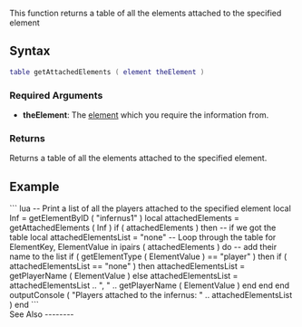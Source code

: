 This function returns a table of all the elements attached to the specified element

Syntax
------

``` lua
table getAttachedElements ( element theElement )
```

### Required Arguments

-   **theElement**: The [element](/element.md "wikilink") which you require the information from.

### Returns

Returns a table of all the elements attached to the specified element.

Example
-------

<section name="Server" class="server" show="true">
``` lua
-- Print a list of all the players attached to the specified element
  local Inf = getElementByID ( "infernus1" )
  local attachedElements = getAttachedElements ( Inf )
  if ( attachedElements ) then -- if we got the table
    local attachedElementsList = "none"
    -- Loop through the table
    for ElementKey, ElementValue in ipairs ( attachedElements ) do
      -- add their name to the list
      if ( getElementType ( ElementValue ) == "player" ) then
        if ( attachedElementsList == "none" ) then
          attachedElementsList = getPlayerName ( ElementValue )
        else
          attachedElementsList = attachedElementsList .. ", " .. getPlayerName ( ElementValue )
        end
      end
    end
    outputConsole ( "Players attached to the infernus: " .. attachedElementsList )
  end
```

</section>
See Also
--------
